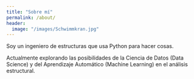 ```yaml
---
title: "Sobre mí"
permalink: /about/
header:
  image: "/images/Schwimmkran.jpg"
---
```


Soy un ingeniero de estructuras que usa Python para hacer cosas.

Actualmente explorando las posibilidades de la Ciencia de Datos (Data Science) y del Aprendizaje Automático (Machine Learning) en el análisis estructural.
